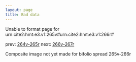 ```yaml
---
layout: page
title: Bad data
---
```


Unable to format page for urn:cite2:hmt:e3.v1:265v#urn:cite2:hmt:e3.v1:266r#

prev: [264v-265r](../264v-265r/) next: [266v-267r](../266v-267r/)

Composite image not yet made for bifolio spread 265v-266r

